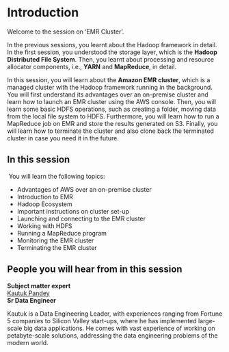# Introduction

Welcome to the session on ‘EMR Cluster’. 

In the previous sessions, you learnt about the Hadoop framework in detail. In the first session, you understood the storage layer, which is the **Hadoop Distributed File System**. Then, you learnt about processing and resource allocator components, i.e., **YARN** and **MapReduce**, in detail.  

In this session, you will learn about the **Amazon EMR cluster**, which is a managed cluster with the Hadoop framework running in the background. You will first understand its advantages over an on-premise cluster and learn how to launch an EMR cluster using the AWS console. Then, you will learn some basic HDFS operations, such as creating a folder, moving data from the local file system to HDFS. Furthermore, you will learn how to run a MapReduce job on EMR and store the results generated on S3. Finally, you will learn how to terminate the cluster and also clone back the terminated cluster in case you need it in the future.

## In this session

 You will learn the following topics: 

-   Advantages of AWS over an on-premise cluster
-   Introduction to EMR
-   Hadoop Ecosystem
-   Important instructions on cluster set-up
-   Launching and connecting to the EMR cluster
-   Working with HDFS
-   Running a MapReduce program 
-   Monitoring the EMR cluster
-   Terminating the EMR cluster


## People you will hear from in this session

**Subject matter expert**  
[Kautuk Pandey](https://www.linkedin.com/in/kautukpandey/)  
**Sr Data Engineer**

Kautuk is a Data Engineering Leader, with experiences ranging from Fortune 5 companies to Silicon Valley start-ups, where he has implemented large-scale big data applications. He comes with vast experience of working on petabyte-scale solutions, addressing the data engineering problems of the modern world.
